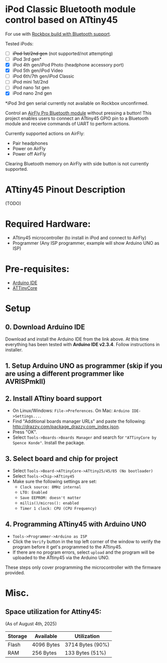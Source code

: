 # iPod Classic Bluetooth module control based on ATtiny45

For use with [Rockbox build with Bluetooth support](https://github.com/loafbrad/rockbox).

Tested iPods:

- [ ] ~~iPod 1st/2nd gen~~ (not supported/not attempting)
- [ ] iPod 3rd gen*
- [x] iPod 4th gen/iPod Photo (headphone accessory port)
- [x] iPod 5th gen/iPod Video
- [ ] iPod 6th/7th gen/iPod Classic
- [ ] iPod mini 1st/2nd
- [ ] iPod nano 1st gen
- [x] iPod nano 2nd gen

*iPod 3rd gen serial currently not available on Rockbox unconfirmed.

Control an [AirFly Pro Bluetooth module](https://www.twelvesouth.com/products/airfly) without pressing a button! This project enables users to connect an ATtiny45 GPIO pin to a Bluetooth module and receive commands of UART to perform actions. 

Currently supported actions on AirFly:

- Pair headphones
- Power on AirFly
- Power off AirFly

Clearing Bluetooth memory on AirFly with side button is not currently supported.

# ATtiny45 Pinout Description
(TODO)

# Required Hardware:

- ATtiny45 microcontroller (to install in iPod and connect to AirFly)
- Programmer (Any ISP programmer, example will show Arduino UNO as ISP)

# Pre-requisites:

 - [Arduino IDE](https://www.arduino.cc/en/software/)
 - [ATTinyCore](https://github.com/SpenceKonde/ATTinyCore)

# Setup
## 0. Download Arduino IDE

Download and install the Arduino IDE from the link above. At this time everything has been tested with **Arduino IDE v2.3.4**. Follow instructions in installer.

## 1. Setup Arduino UNO as programmer (skip if you are using a different programmer like AVRISPmkII)



## 2. Install ATtiny board support

- On Linux/Windows: `File->Preferences`. On Mac: `Arduino IDE->Settings...`.
- Find "Additional boards manager URLs" and paste the following: http://drazzy.com/package_drazzy.com_index.json.
- Press "OK".
- Select `Tools->Boards->Boards Manager` and search for `"ATTinyCore by Spence Konde"`. Install the package.

## 3. Select board and chip for project

- Select `Tools->Board->ATtinyCore->ATtiny25/45/85 (No bootloader)`
- Select `Tools->Chip->ATtiny45`
- Make sure the following settings are set:
  - `Clock source: 8MHz internal`
  - `LTO: Enabled`
  - `Save EEPROM: doesn't matter`
  - `millis()/micros(): enabled`
  - `Timer 1 clock: CPU (CPU Frequency)`


## 4. Programming ATtiny45 with Arduino UNO

- `Tools->Programmer->Arduino as ISP`
- Click the `Verify` button in the top left corner of the window to verify the program before it get's programmed to the ATtiny45.
- If there are no program errors, select `upload` and the program will be uploaded to the ATtiny45 via the Arduino UNO.

These steps only cover programming the microcontroller with the firmware provided.

# Misc.

## Space utilization for Attiny45:

(As of August 4th, 2025)

| Storage   |  Available   |  Utilization      |
|-----------|--------------|-------------------|
|  Flash    |   4096 Bytes |  3714 Bytes (90%) |
|  RAM      |   256 Bytes  |  133 Bytes (51%)  |
